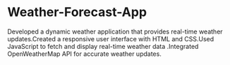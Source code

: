 # Weather-Forecast-App
Developed a dynamic weather application that provides real-time weather updates.Created a responsive user interface with HTML and CSS.Used JavaScript to fetch and display real-time weather data .Integrated OpenWeatherMap API for accurate weather updates.
